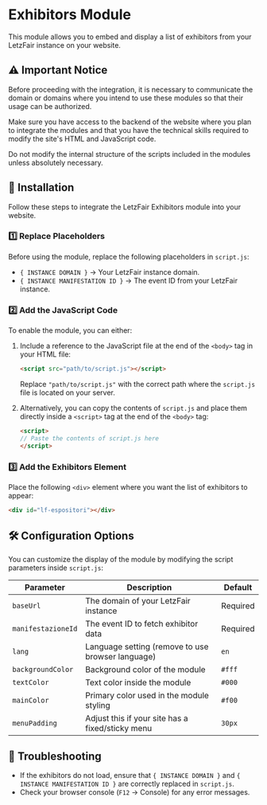 # Exhibitors Module

This module allows you to embed and display a list of exhibitors from your LetzFair instance on your website.

## ⚠️ Important Notice

Before proceeding with the integration, it is necessary to communicate the domain or domains where you intend to use these modules so that their usage can be authorized.

Make sure you have access to the backend of the website where you plan to integrate the modules and that you have the technical skills required to modify the site's HTML and JavaScript code.

Do not modify the internal structure of the scripts included in the modules unless absolutely necessary.

## 🚀 Installation

Follow these steps to integrate the LetzFair Exhibitors module into your website.

### 1️⃣ Replace Placeholders

Before using the module, replace the following placeholders in `script.js`:
- `{ INSTANCE DOMAIN }` → Your LetzFair instance domain.
- `{ INSTANCE MANIFESTATION ID }` → The event ID from your LetzFair instance.

### 2️⃣ Add the JavaScript Code

To enable the module, you can either:
1. Include a reference to the JavaScript file at the end of the `<body>` tag in your HTML file:

   ```html
   <script src="path/to/script.js"></script>
   ```
   Replace `"path/to/script.js"` with the correct path where the `script.js` file is located on your server.

2. Alternatively, you can copy the contents of `script.js` and place them directly inside a `<script>` tag at the end of the `<body>` tag:

   ```html
   <script>
   // Paste the contents of script.js here
   </script>
   ```

### 3️⃣ Add the Exhibitors Element

Place the following `<div>` element where you want the list of exhibitors to appear:

```html
<div id="lf-espositori"></div>
```

## 🛠 Configuration Options

You can customize the display of the module by modifying the script parameters inside `script.js`:

| Parameter          | Description                                              | Default  |
|-------------------|----------------------------------------------------------|---------|
| `baseUrl`        | The domain of your LetzFair instance                     | Required |
| `manifestazioneId` | The event ID to fetch exhibitor data                     | Required |
| `lang`           | Language setting (remove to use browser language)        | `en`    |
| `backgroundColor` | Background color of the module                          | `#fff`  |
| `textColor`      | Text color inside the module                             | `#000`  |
| `mainColor`      | Primary color used in the module styling                 | `#f00`  |
| `menuPadding`    | Adjust this if your site has a fixed/sticky menu         | `30px`  |

## 🔧 Troubleshooting

- If the exhibitors do not load, ensure that `{ INSTANCE DOMAIN }` and `{ INSTANCE MANIFESTATION ID }` are correctly replaced in `script.js`.
- Check your browser console (`F12` → Console) for any error messages.